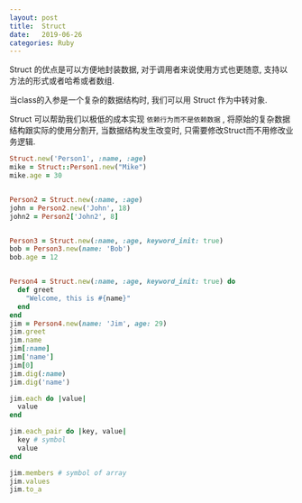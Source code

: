 ```yaml
---
layout: post
title:  Struct
date:   2019-06-26
categories: Ruby
---
```


Struct 的优点是可以方便地封装数据, 对于调用者来说使用方式也更随意, 支持以方法的形式或者哈希或者数组.

当class的入参是一个复杂的数据结构时, 我们可以用 Struct 作为中转对象.

Struct 可以帮助我们以极低的成本实现 `依赖行为而不是依赖数据` , 将原始的复杂数据结构跟实际的使用分割开, 
当数据结构发生改变时, 只需要修改Struct而不用修改业务逻辑. 


```ruby
Struct.new('Person1', :name, :age)
mike = Struct::Person1.new("Mike")
mike.age = 30


Person2 = Struct.new(:name, :age)
john = Person2.new('John', 18)
john2 = Person2['John2', 8]


Person3 = Struct.new(:name, :age, keyword_init: true)
bob = Person3.new(name: 'Bob')
bob.age = 12


Person4 = Struct.new(:name, :age, keyword_init: true) do
  def greet
    "Welcome, this is #{name}"
  end
end
jim = Person4.new(name: 'Jim', age: 29)
jim.greet
jim.name
jim[:name]
jim['name']
jim[0]
jim.dig(:name)
jim.dig('name')

jim.each do |value|
  value
end

jim.each_pair do |key, value|
  key # symbol
  value
end

jim.members # symbol of array
jim.values
jim.to_a
```